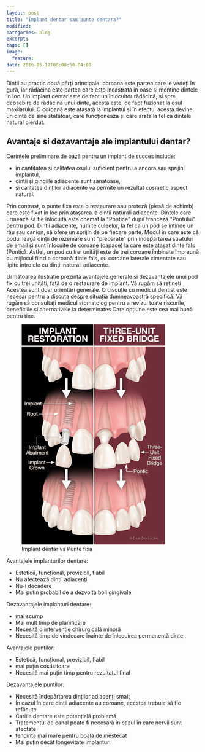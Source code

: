 ```yaml
---
layout: post
title: "Implant dentar sau punte dentara?"
modified:
categories: blog
excerpt:
tags: []
image:
  feature:
date: 2016-05-12T08:08:50-04:00
---
```


Dintii au practic două părți principale: coroana este partea care le vedeți în gură, iar rădăcina este partea care este incastrata in oase si mentine dintele in loc. Un implant dentar este de fapt un înlocuitor rădăcină, și spre deosebire de rădăcina unui dinte, acesta este, de fapt fuzionat la osul maxilarului. O coroană este atașată la implantul și în efectul acesta devine un dinte de sine stătătoar, care funcționează și care arata la fel ca dintele natural pierdut.

## Avantaje si dezavantaje ale implantului dentar?


 Cerințele preliminare de bază pentru un implant de succes include:

* în cantitatea și calitatea osului suficient pentru a ancora sau sprijini implantul,
* dinții și gingiile adiacente sunt sanatoase,
* și calitatea dinților adiacente va permite un rezultat cosmetic aspect natural.

Prin contrast, o punte fixa este o restaurare sau proteză (piesă de schimb) care este fixat în loc prin atașarea la dinții naturali adiacente. Dintele care urmează să fie înlocuită este chemat la "Pontice" după franceză "Pontului" pentru pod. Dintii adiacente, numite culeelor, la fel ca un pod se întinde un râu sau canion, să ofere un sprijin de pe fiecare parte. Modul în care este că podul leagă dinții de rezemare sunt "preparate" prin îndepărtarea stratului de email și sunt înlocuite de coroane (capace) la care este atașat dinte fals (Pontic). Astfel, un pod cu trei unități este de trei coroane îmbinate împreună cu mijlocul fiind o coroană dinte fals, cu coroane laterale cimentate sau lipite între ele cu dinții naturali adiacente.

Următoarea ilustrație prezintă avantajele generale și dezavantajele unui pod fix cu trei unități, față de o restaurare de implant. Vă rugăm să rețineți Acestea sunt doar orientări generale. O discuție cu medicul dentist este necesar pentru a discuta despre situația dumneavoastră specifică. Vă rugăm să consultați medicul stomatolog pentru a revizui toate riscurile, beneficiile și alternativele la determinates Care opțiune este cea mai bună pentru tine.

<figure>
	<img src="/images/posts/dental-implants-vs-bridgework.jpeg" alt="image">
	<figcaption>Implant dentar vs Punte fixa</figcaption>
</figure>


Avantajele implanturilor dentare:

* Estetică, funcțional, previzibil, fiabil
* Nu afectează dinții adiacenți
* Nu-i decădere
* Mai putin probabil de a dezvolta boli gingivale

Dezavantajele implanturi dentare:

* mai scump
* Mai mult timp de planificare
* Necesită o intervenție chirurgicală minoră
* Necesită timp de vindecare înainte de înlocuirea permanentă dinte

Avantajele puntilor:

* Estetică, funcțional, previzibil, fiabil
* mai puțin costisitoare
* Necesită mai puțin timp pentru rezultatul final

Dezavantajele puntilor:

* Necesită îndepărtarea dinților adiacenți smalț
* În cazul în care dinții adiacente au coroane, acestea trebuie să fie refăcute
* Cariile dentare este potențială problemă
* Tratamentul de canal poate fi necesară în cazul în care nervii sunt afectate
* tendinta mai mare pentru boala de mestecat
* Mai puțin decât longevitate implanturi


[^1]: https://www.deardoctor.com/inside-the-magazine/issue-2/implants-vs-bridgework/


